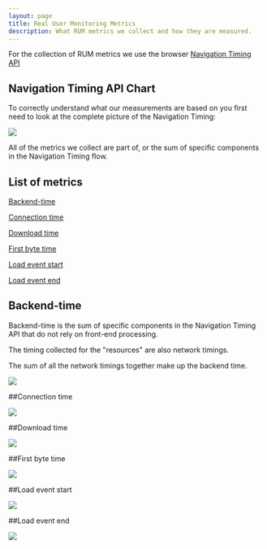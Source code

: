 ```yaml
---
layout: page
title: Real User Monitoring Metrics
description: What RUM metrics we collect and how they are measured.
---
```


For the collection of RUM metrics we use the browser <a href="https://www.w3.org/TR/navigation-timing-2/">Navigation Timing API</a>

## Navigation Timing API Chart

To correctly understand what our measurements are based on you first need to look at the complete picture of the Navigation Timing:

<img src="{{ site.baseurl }}/gfx/rum/navigation-timing-api-chart.jpg" />

All of the metrics we collect are part of, or the sum of specific components in the Navigation Timing flow.

## List of metrics
<a href="#backend-time">Backend-time</a>

<a href="#connection-time">Connection time</a>

<a href="#download-time">Download time</a>

<a href="#first-byte-time">First byte time</a>

<a href="#load-event-start">Load event start</a>

<a href="#load-event-end">Load event end</a>

## Backend-time
Backend-time is the sum of specific components in the Navigation Timing API that do not rely on front-end processing.

The timing collected for the "resources" are also network timings.

The sum of all the network timings together make up the backend time.

<img src="{{ site.baseurl }}/gfx/rum/rum-backend-time-metric.jpg" />

##Connection time

<img src="{{ site.baseurl }}/gfx/rum/rum-connection-time-metric.jpg" />

##Download time

<img src="{{ site.baseurl }}/gfx/rum/rum-download-time-metric.jpg" />

##First byte time

<img src="{{ site.baseurl }}/gfx/rum/rum-first-byte-time-metric.jpg" />

##Load event start

<img src="{{ site.baseurl }}/gfx/rum/rum-load-event-start-metric.jpg" />

##Load event end

<img src="{{ site.baseurl }}/gfx/rum/rum-load-event-end-metric.jpg" />




